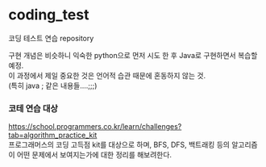 # coding_test
코딩 테스트 연습 repository  

구현 개념은 비슷하니 익숙한 python으로 먼저 시도 한 후 Java로 구현하면서 복습할 예정.  
이 과정에서 제일 중요한 것은 언어적 습관 때문에 혼동하지 않는 것.  
(특히 java ; 같은 내용들....;;;)

### 코테 연습 대상
https://school.programmers.co.kr/learn/challenges?tab=algorithm_practice_kit  
프로그래머스의 코딩 고득점 kit를 대상으로 하며, BFS, DFS, 백트래킹 등의 알고리즘이 어떤 문제에서 보여지는가에 대한 정리를 해보려한다.

